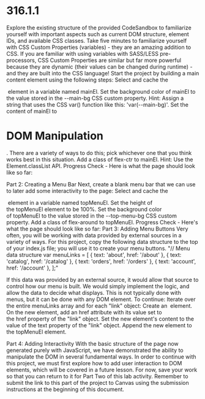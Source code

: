 # 316.1.1

Explore the existing structure of the provided CodeSandbox to familiarize yourself with important aspects such as current DOM structure, element IDs, and available CSS classes.
Take five minutes to familiarize yourself with CSS Custom Properties (variables) - they are an amazing addition to CSS. If you are familiar with using variables with SASS/LESS pre-processors, CSS Custom Properties are similar but far more powerful because they are dynamic (their values can be changed during runtime) - and they are built into the CSS language!
Start the project by building a main content element using the following steps:
Select and cache the <main> element in a variable named mainEl.
Set the background color of mainEl to the value stored in the --main-bg CSS custom property.
Hint: Assign a string that uses the CSS var() function like this: 'var(--main-bg)'.
Set the content of mainEl to <h1>DOM Manipulation</h1>. There are a variety of ways to do this; pick whichever one that you think works best in this situation.
Add a class of flex-ctr to mainEl.
Hint: Use the Element.classList API.
Progress Check - Here is what the page should look like so far:

Part 2: Creating a Menu Bar
Next, create a blank menu bar that we can use to later add some interactivity to the page:
Select and cache the <nav id="top-menu"> element in a variable named topMenuEl.
Set the height of the topMenuEl element to be 100%.
Set the background color of topMenuEl to the value stored in the --top-menu-bg CSS custom property.
Add a class of flex-around to topMenuEl.
Progress Check - Here's what the page should look like so far:
Part 3: Adding Menu Buttons
Very often, you will be working with data provided by external sources in a variety of ways. For this project, copy the following data structure to the top of your index.js file; you will use it to create your menu buttons.
"// Menu data structure
var menuLinks = [
  { text: 'about', href: '/about' },
  { text: 'catalog', href: '/catalog' },
  { text: 'orders', href: '/orders' },
  { text: 'account', href: '/account' },
];"

If this data was provided by an external source, it would allow that source to control how our menu is built. We would simply implement the logic, and allow the data to decide what displays. This is not typically done with menus, but it can be done with any DOM element.
To continue:
Iterate over the entire menuLinks array and for each "link" object:
Create an <a> element.
On the new element, add an href attribute with its value set to the href property of the "link" object.
Set the new element's content to the value of the text property of the "link" object.
Append the new element to the topMenuEl element.

Part 4: Adding Interactivity
With the basic structure of the page now generated purely with JavaScript, we have demonstrated the ability to manipulate the DOM in several fundamental ways.
In order to continue with this project, we must first explore how to add user interaction to DOM elements, which will be covered in a future lesson. For now, save your work so that you can return to it for Part Two of this lab activity.
Remember to submit the link to this part of the project to Canvas using the submission instructions at the beginning of this document.
